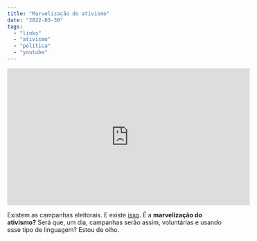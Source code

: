 ```yaml
---
title: "Marvelização do ativismo"
date: "2022-03-30"
tags: 
  - "links"
  - "ativismo"
  - "politica"
  - "youtube"
---
```


<iframe width="560" height="315" src="https://www.youtube-nocookie.com/embed/5R8Vr1lN6Pg" title="YouTube video player" frameborder="0" allow="accelerometer; autoplay; clipboard-write; encrypted-media; gyroscope; picture-in-picture" allowfullscreen></iframe>

Existem as campanhas eleitorais. E existe [isso](https://www.youtube.com/watch?v=5R8Vr1lN6Pg). É a **marvelização do ativismo?** Será que, um dia, campanhas serão assim, voluntárias e usando esse tipo de linguagem? Estou de olho.
